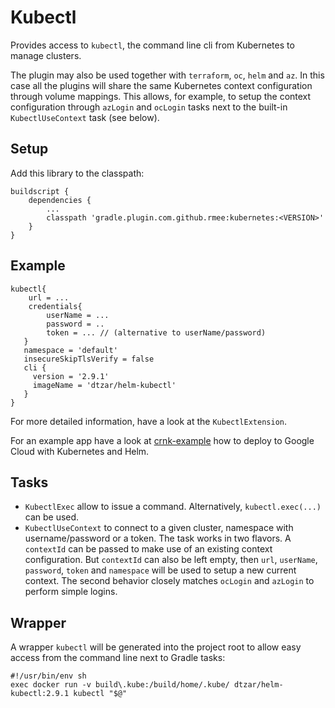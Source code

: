 # Kubectl

Provides access to `kubectl`, the command line cli from Kubernetes to manage clusters.

The plugin may also be used together with `terraform`, `oc`, `helm` and `az`. In this case all the plugins
will share the same Kubernetes context configuration through volume mappings. This allows, for example, to
setup the context configuration through `azLogin` and `ocLogin` tasks next to the built-in  `KubectlUseContext` task
(see below).
 

## Setup

Add this library to the classpath:

```
buildscript {
	dependencies {
	    ...
		classpath 'gradle.plugin.com.github.rmee:kubernetes:<VERSION>'
	}
}
```
 

## Example

```
kubectl{
	url = ...
	credentials{
		userName = ...
		password = ..
		token = ... // (alternative to userName/password)
   }
   namespace = 'default'
   insecureSkipTlsVerify = false
   cli {
     version = '2.9.1'
     imageName = 'dtzar/helm-kubectl' 
   }
}

```

For more detailed information, have a look at the `KubectlExtension`.

For an example app have a look at [crnk-example](https://github.com/crnk-project/crnk-example) how to deploy
to Google Cloud with Kubernetes and Helm.


## Tasks

- `KubectlExec` allow to issue a command. Alternatively, `kubectl.exec(...)` can be used.
- `KubectlUseContext` to connect to a given cluster, namespace with username/password or a token. The task
  works in two flavors. A `contextId` can be passed to make use of an existing context configuration. But `contextId`
  can also be left empty, then `url`, `userName`, `password`, `token` and `namespace` will be used to
  setup a new current context. The second behavior closely matches `ocLogin` and `azLogin` to perform simple logins. 

## Wrapper

A wrapper `kubectl` will be generated into the project root to allow easy access from the command line next to Gradle tasks:

```
#!/usr/bin/env sh
exec docker run -v build\.kube:/build/home/.kube/ dtzar/helm-kubectl:2.9.1 kubectl "$@"
```
